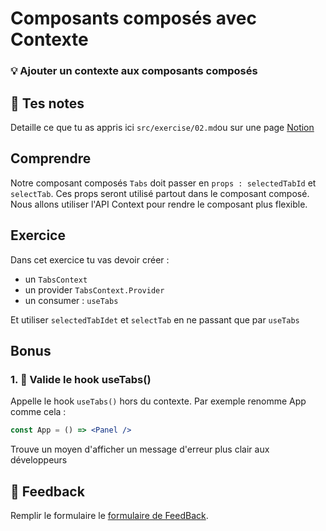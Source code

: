 # Composants composés avec Contexte
### 💡 Ajouter un contexte aux composants composés

## 📝 Tes notes

Detaille ce que tu as appris ici `src/exercise/02.md`ou sur une page [Notion](https://go.mikecodeur.com/course-notes-template)

## Comprendre

Notre composant composés `Tabs` doit passer en `props : selectedTabId` et `selectTab`. Ces props seront utilisé partout dans le composant composé. Nous allons utiliser l'API Context pour rendre le composant plus flexible.

## Exercice

Dans cet exercice tu vas devoir créer :

- un `TabsContext`
- un provider `TabsContext.Provider`
- un consumer : `useTabs`

Et utiliser `selectedTabIdet` et `selectTab` en ne passant que par `useTabs`

## Bonus

### 1. 🚀 Valide le hook useTabs()

Appelle le hook `useTabs()` hors du contexte. Par exemple renomme App comme cela : 

```jsx
const App = () => <Panel />
```

Trouve un moyen d'afficher un message d'erreur plus clair aux développeurs

## 🐜 Feedback

Remplir le formulaire le [formulaire de FeedBack](https://go.mikecodeur.com/cours-react-avis).